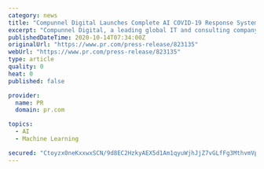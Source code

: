 ```yaml
---
category: news
title: "Compunnel Digital Launches Complete AI COVID-19 Response System; The Technology Uses Sophisticated Machine Learning to Monitor for Safety Compliance"
excerpt: "Compunnel Digital, a leading global IT and consulting company, has launched the first complete safety compliance monitoring and COVID-19 response system for the enterprise. The program was created in partnership with Dori."
publishedDateTime: 2020-10-14T07:34:00Z
originalUrl: "https://www.pr.com/press-release/823135"
webUrl: "https://www.pr.com/press-release/823135"
type: article
quality: 0
heat: 0
published: false

provider:
  name: PR
  domain: pr.com

topics:
  - AI
  - Machine Learning

secured: "Ctoyzx0neKxxwxSCN/9d8EC2HzkyAEX5d1Am1qyuWjhJjZ7vGLfFg3MthvmVp32Vujkk/853G3zHtgyjctw8rDG5THdWiJ29WxxJvy84o5xKP/OejZwwxL1/AQU4Vj1DcdZnHYgkM3B1q9ltYYFprAMvzShwmnHLDFsNoCtFoJLTvWBi4Fk/+2aaj+yiADaFWAP6dg2+1qVNpR+IAaIbP9laDeM1D8uk8k79AoZNfw+afagw4X9Iw11qeNX+aNff9curpCHkzwzHTMSrR/IrJT8KoK8Z6Wylqv8jSfNGRydOt7/es3sNEcgorbtVKUpO+7v6CgXB7/qNhTYuOFdKyHIbyd/UcLxVKanpREMU7gs=;andOGqDzdvMJObJQ2WNtbw=="
---
```


